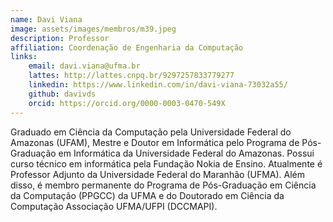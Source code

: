 ```yaml
---
name: Davi Viana
image: assets/images/membros/m39.jpeg
description: Professor
affiliation: Coordenação de Engenharia da Computação
links:
	email: davi.viana@ufma.br
	lattes: http://lattes.cnpq.br/9297257833779277
	linkedin: https://www.linkedin.com/in/davi-viana-73032a55/
	github: davivds
	orcid: https://orcid.org/0000-0003-0470-549X
---
```



Graduado em Ciência da Computação pela Universidade Federal do Amazonas (UFAM), Mestre e Doutor em Informática pelo Programa de Pós-Graduação em Informática da Universidade Federal do Amazonas. Possui curso técnico em informática pela Fundação Nokia de Ensino. Atualmente é Professor Adjunto da Universidade Federal do Maranhão (UFMA). Além disso, é membro permanente do Programa de Pós-Graduação em Ciência da Computação (PPGCC) da UFMA e do Doutorado em Ciência da Computação Associação UFMA/UFPI (DCCMAPI). 